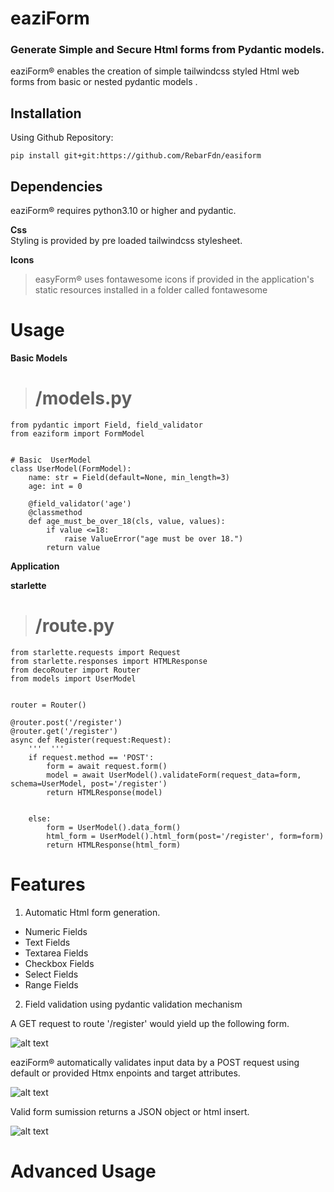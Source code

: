 # eaziForm 

### Generate Simple and Secure Html forms from Pydantic models.

eaziForm&reg; enables the creation of simple tailwindcss styled Html web forms from basic or nested pydantic models . 

## Installation
Using Github Repository:

	pip install git+git:https://github.com/RebarFdn/easiform
	
## Dependencies

eaziForm&reg; requires python3.10 or higher and pydantic.<br>

**Css**<br> 
Styling is provided by pre loaded tailwindcss stylesheet.<br>

**Icons**<br>
> easyForm&reg; uses fontawesome icons if provided in the application's static resources installed in a folder called fontawesome


# Usage

**Basic Models**
>  # /models.py

	from pydantic import Field, field_validator
	from eaziform import FormModel
	
	
	# Basic  UserModel	
	class UserModel(FormModel):
		name: str = Field(default=None, min_length=3)
		age: int = 0

		@field_validator('age')
		@classmethod
		def age_must_be_over_18(cls, value, values):
		    if value <=18:
		        raise ValueError("age must be over 18.")
		    return value


**Application**<br>
	
**starlette**
>  # /route.py

	from starlette.requests import Request
	from starlette.responses import HTMLResponse
	from decoRouter import Router
	from models import UserModel
	
	
	router = Router()
	
	@router.post('/register')
	@router.get('/register')
	async def Register(request:Request):
		'''  '''
		if request.method == 'POST':
		    form = await request.form() 
		    model = await UserModel().validateForm(request_data=form, schema=UserModel, post='/register')
		    return HTMLResponse(model)
		    
		    
		else:		   
		    form = UserModel().data_form()
		    html_form = UserModel().html_form(post='/register', form=form)
		    return HTMLResponse(html_form)



# Features

1.  Automatic Html form generation.

 - Numeric Fields
 - Text Fields
 - Textarea Fields
 - Checkbox Fields
 - Select Fields
 - Range Fields
 
  
2.  Field validation using pydantic validation mechanism

A GET request to route '/register' would yield up the following form.
	
![alt text](https://github.com/RebarFdn/eaziForm/imgs/ezForm-basic-input.png?raw=true
)

eaziForm&reg; automatically validates input data by a POST request using default or provided Htmx enpoints and target attributes.

![alt text](file:./imgs/ezForm-basic-validation.png)


Valid form sumission returns a JSON object or html insert.

![alt text](file:/imgs/ezForm-basic-result.png)


# Advanced Usage

